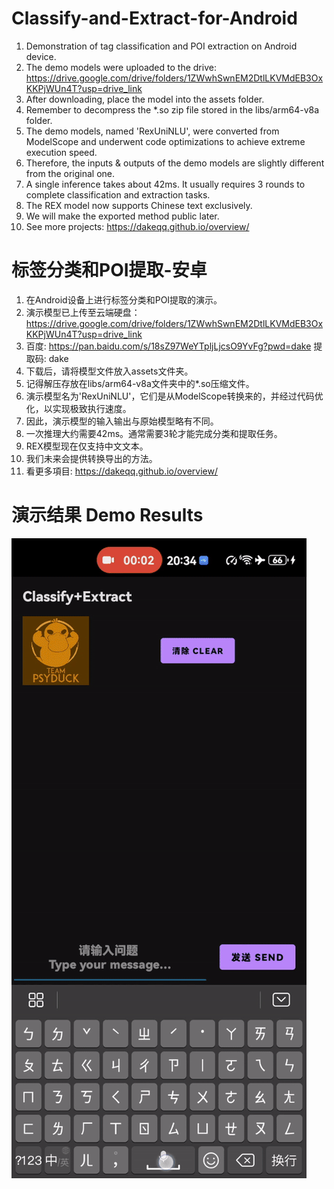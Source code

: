 # Classify-and-Extract-for-Android
1. Demonstration of tag classification and POI extraction on Android device.
2. The demo models were uploaded to the drive: https://drive.google.com/drive/folders/1ZWwhSwnEM2DtlLKVMdEB3OxKKPjWUn4T?usp=drive_link
3. After downloading, place the model into the assets folder.
4. Remember to decompress the *.so zip file stored in the libs/arm64-v8a folder.
5. The demo models, named 'RexUniNLU', were converted from ModelScope and underwent code optimizations to achieve extreme execution speed.
6. Therefore, the inputs & outputs of the demo models are slightly different from the original one.
7. A single inference takes about 42ms. It usually requires 3 rounds to complete classification and extraction tasks.
8. The REX model now supports Chinese text exclusively.
9. We will make the exported method public later.
10. See more projects: https://dakeqq.github.io/overview/
# 标签分类和POI提取-安卓
1. 在Android设备上进行标签分类和POI提取的演示。
2. 演示模型已上传至云端硬盘：https://drive.google.com/drive/folders/1ZWwhSwnEM2DtlLKVMdEB3OxKKPjWUn4T?usp=drive_link
3. 百度: https://pan.baidu.com/s/18sZ97WeYTpljLjcsO9YvFg?pwd=dake 提取码: dake
4. 下载后，请将模型文件放入assets文件夹。
5. 记得解压存放在libs/arm64-v8a文件夹中的*.so压缩文件。
6. 演示模型名为'RexUniNLU'，它们是从ModelScope转换来的，并经过代码优化，以实现极致执行速度。
7. 因此，演示模型的输入输出与原始模型略有不同。
8. 一次推理大约需要42ms。通常需要3轮才能完成分类和提取任务。
9. REX模型现在仅支持中文文本。
10. 我们未来会提供转换导出的方法。
11. 看更多項目: https://dakeqq.github.io/overview/
# 演示结果 Demo Results

![Demo Animation](https://github.com/DakeQQ/Classify-and-Extract-for-Android/blob/main/extract.gif?raw=true)
